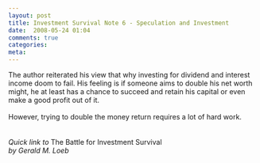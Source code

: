 ```yaml
---
layout: post
title: Investment Survival Note 6 - Speculation and Investment
date:  2008-05-24 01:04
comments: true
categories:
meta: 
---
```

The author reiterated his view that why investing for dividend and interest income doom to fail. His feeling is if someone aims to double his net worth might, he at least has a chance to succeed and retain his capital or even make a good profit out of it.<br /><br />However, trying to double the money return requires a lot of hard work.<br /><br /><br /><span style="font-style: italic;"> Quick link to </span><span><a type="amzn" asin="0471132977">The Battle for Investment Survival</a></span><span style="font-style: italic;"><a type="amzn" asin="0471132977"><br /></a> by Gerald M. Loeb</span>